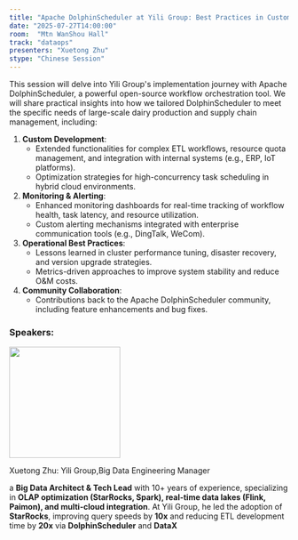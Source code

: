 ```yaml
---
title: "Apache DolphinScheduler at Yili Group: Best Practices in Customization, Monitoring, and Operations"
date: "2025-07-27T14:00:00"
room:  "Mtn WanShou Hall"
track: "dataops"
presenters: "Xuetong Zhu"
stype: "Chinese Session"
---
```


This session will delve into Yili Group's implementation journey with Apache DolphinScheduler, a powerful open-source workflow orchestration tool. We will share practical insights into how we tailored DolphinScheduler to meet the specific needs of large-scale dairy production and supply chain management, including:  
1. **Custom Development**:  
   - Extended functionalities for complex ETL workflows, resource quota management, and integration with internal systems (e.g., ERP, IoT platforms).  
   - Optimization strategies for high-concurrency task scheduling in hybrid cloud environments.  
2. **Monitoring & Alerting**:  
   - Enhanced monitoring dashboards for real-time tracking of workflow health, task latency, and resource utilization.  
   - Custom alerting mechanisms integrated with enterprise communication tools (e.g., DingTalk, WeCom).  
3. **Operational Best Practices**:  
   - Lessons learned in cluster performance tuning, disaster recovery, and version upgrade strategies.  
   - Metrics-driven approaches to improve system stability and reduce O&M costs.  
4. **Community Collaboration**:  
   - Contributions back to the Apache DolphinScheduler community, including feature enhancements and bug fixes.  

### Speakers:


<img src="https://sessionize.com/image/4cf8-400o400o1-kvqNJ2DsjgqVvb33hZaJp.jpg" width="200" /><br/>

Xuetong Zhu: Yili Group,Big Data Engineering Manager

a **Big Data Architect & Tech Lead** with 10+ years of experience, specializing in **OLAP optimization (StarRocks, Spark), real-time data lakes (Flink, Paimon), and multi-cloud integration**. At Yili Group, he led the adoption of **StarRocks**, improving query speeds by **10x** and reducing ETL development time by **20x** via **DolphinScheduler** and **DataX**